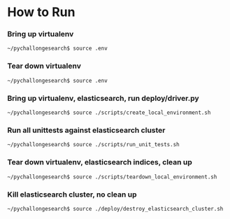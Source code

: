 # How to Run

### Bring up virtualenv
```
~/pychallongesearch$ source .env
```
### Tear down virtualenv
```
~/pychallongesearch$ source .env
```
### Bring up virtualenv, elasticsearch, run deploy/driver.py
```
~/pychallongesearch$ source ./scripts/create_local_environment.sh
```
### Run all unittests against elasticsearch cluster
```
~/pychallongesearch$ source ./scripts/run_unit_tests.sh
```
### Tear down virtualenv, elasticsearch indices, clean up
```
~/pychallongesearch$ source ./scripts/teardown_local_environment.sh
```
### Kill elasticsearch cluster, no clean up
```
~/pychallongesearch$ source ./deploy/destroy_elasticsearch_cluster.sh
```
